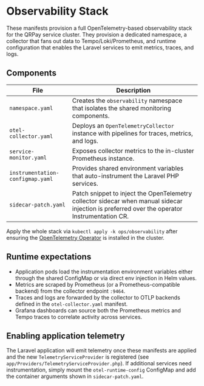 # Observability Stack

These manifests provision a full OpenTelemetry-based observability stack for the QRPay service cluster.  They provision a dedicated namespace, a collector that fans out data to Tempo/Loki/Prometheus, and runtime configuration that enables the Laravel services to emit metrics, traces, and logs.

## Components

| File | Description |
| --- | --- |
| `namespace.yaml` | Creates the `observability` namespace that isolates the shared monitoring components. |
| `otel-collector.yaml` | Deploys an `OpenTelemetryCollector` instance with pipelines for traces, metrics, and logs. |
| `service-monitor.yaml` | Exposes collector metrics to the in-cluster Prometheus instance. |
| `instrumentation-configmap.yaml` | Provides shared environment variables that auto-instrument the Laravel PHP services. |
| `sidecar-patch.yaml` | Patch snippet to inject the OpenTelemetry collector sidecar when manual sidecar injection is preferred over the operator Instrumentation CR. |

Apply the whole stack via `kubectl apply -k ops/observability` after ensuring the [OpenTelemetry Operator](https://github.com/open-telemetry/opentelemetry-operator) is installed in the cluster.

## Runtime expectations

* Application pods load the instrumentation environment variables either through the shared ConfigMap or via direct env injection in Helm values.
* Metrics are scraped by Prometheus (or a Prometheus-compatible backend) from the collector endpoint `:9464`.
* Traces and logs are forwarded by the collector to OTLP backends defined in the `otel-collector.yaml` manifest.
* Grafana dashboards can source both the Prometheus metrics and Tempo traces to correlate activity across services.

## Enabling application telemetry

The Laravel application will emit telemetry once these manifests are applied and the new `TelemetryServiceProvider` is registered (see `app/Providers/TelemetryServiceProvider.php`).  If additional services need instrumentation, simply mount the `otel-runtime-config` ConfigMap and add the container arguments shown in `sidecar-patch.yaml`.

